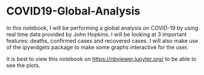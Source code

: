# COVID19-Global-Analysis
In this notebook, I will be performing a global analysis on COVID-19 by using real time data provided by John Hopkins. I will be looking at 3 important features: deaths, confirmed cases and recovered cases. I will also make use of the ipywidgets package to make some graphs interactive for the user.

It is best to view this notebook on https://nbviewer.jupyter.org/ to be able to see the plots.
